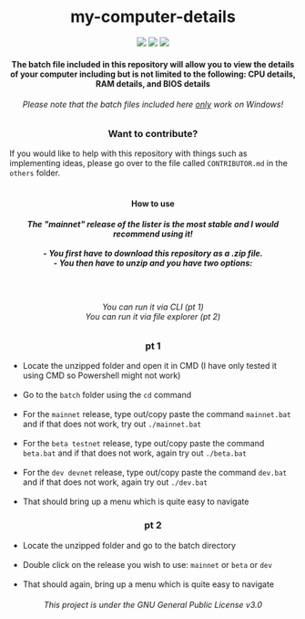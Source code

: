 <h1 align="center">my-computer-details</h1>
<center>
<img src="https://img.shields.io/badge/beta testnet-v0.0.5-orange">
<img src="https://img.shields.io/badge/dev devnet-v0.0.6-red">
<img src="https://img.shields.io/badge/official mainnet-v0.0.3-brightgreen">
</center>
<h4 align="center">The batch file included in this repository will allow you to view the details of your computer including but is not limited to the following: CPU details, RAM details, and BIOS details</h4>
<h6 align="center">Please note that the batch files included here <u>only</u> work on Windows!</h6>
<h3 align="center">Want to contribute?</h3>

If you would like to help with this repository with things such as implementing ideas, please go over to the file called `CONTRIBUTOR.md` in the `others` folder.
<br>
<br>
<h4 align="center">How to use</h4>
<h5 align="center">The "mainnet" release of the lister is the most stable and I would recommend using it!<br><br>
 - You first have to download this repository as a .zip file.<br>
 - You then have to unzip and you have two options:</h5><br>

<h6 align="center">You can run it via CLI (pt 1)<br>
You can run it via file explorer (pt 2)</h6>

<h3 align="center">pt 1</h3>

- Locate the unzipped folder and open it in CMD (I have only tested it using CMD so Powershell might not work)
<br><br>
- Go to the `batch` folder using the `cd` command
<br><br>
- For the `mainnet` release, type out/copy paste the command `mainnet.bat` and if that does not work, try out `./mainnet.bat`
<br><br>
- For the `beta testnet` release, type out/copy paste the command `beta.bat` and if that does not work, again try out `./beta.bat`
<br><br>
- For the `dev devnet` release, type out/copy paste the command `dev.bat` and if that does not work, again try out `./dev.bat`
<br><br>
- That should bring up a menu which is quite easy to navigate


<h3 align="center">pt 2</h3>

- Locate the unzipped folder and go to the batch directory
<br><br>
- Double click on the release you wish to use: `mainnet` or `beta` or `dev`
<br><br>
- That should again, bring up a menu which is quite easy to navigate

<h6 align="center">This project is under the GNU General Public License v3.0</h6>

